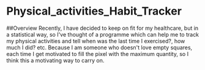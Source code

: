 # Physical_activities_Habit_Tracker
##Overview
Recently, I have decided to keep on fit for my healthcare, but in a statistical way, so I've thought of a programme which can help me to track my physical activities and tell when was the last time I exercised?, how much I did? etc. Because I am someone who doesn't love empty squares, each time I get motivated to fill the pixel with the maximum quantity, so I think this a motivating way to carry on.
